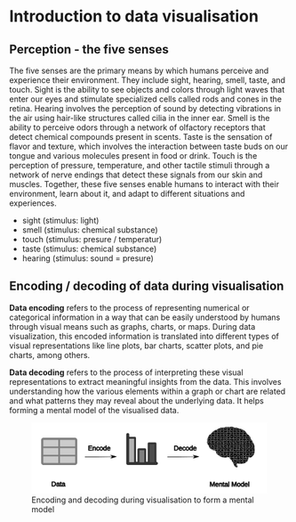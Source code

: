 # Introduction to data visualisation

## Perception - the five senses

The five senses are the primary means by which humans perceive and
experience their environment. They include sight, hearing, smell,
taste, and touch. Sight is the ability to see objects and colors
through light waves that enter our eyes and stimulate specialized
cells called rods and cones in the retina. Hearing involves the
perception of sound by detecting vibrations in the air using hair-like
structures called cilia in the inner ear. Smell is the ability to
perceive odors through a network of olfactory receptors that detect
chemical compounds present in scents. Taste is the sensation of flavor
and texture, which involves the interaction between taste buds on our
tongue and various molecules present in food or drink. Touch is the
perception of pressure, temperature, and other tactile stimuli through
a network of nerve endings that detect these signals from our skin and
muscles. Together, these five senses enable humans to interact with
their environment, learn about it, and adapt to different situations
and experiences.

- sight (stimulus: light)
- smell (stimulus: chemical substance)
- touch (stimulus: presure / temperatur)
- taste (stimulus: chemical substance)
- hearing (stimulus: sound = presure)


## Encoding / decoding of data during visualisation

**Data encoding** refers to the process of representing numerical or
categorical information in a way that can be easily understood by
humans through visual means such as graphs, charts, or maps. During
data visualization, this encoded information is translated into
different types of visual representations like line plots, bar charts,
scatter plots, and pie charts, among others.

**Data decoding** refers to the process of interpreting these visual
representations to extract meaningful insights from the data. This
involves understanding how the various elements within a graph or
chart are related and what patterns they may reveal about the
underlying data. It helps forming a mental model of the visualised
data.

<figure id="fig:Encoding" width="800">
<img src="./images/Data_encode_visualisation_decode.png" />
<figcaption>Encoding and decoding during visualisation to form a mental model</figcaption>
</figure>
